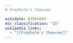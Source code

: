 ```yaml
---
# Fredholm's theorem

wikidata: Q3984069
msc_classification: "15"
wikipedia_links:
  - "[[Fredholm's theorem]]"
---
```

